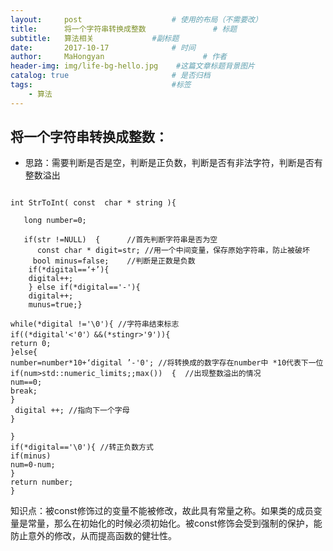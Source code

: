 ```yaml
---
layout:     post                    # 使用的布局（不需要改）
title:      将一个字符串转换成整数               # 标题 
subtitle:   算法相关             #副标题
date:       2017-10-17              # 时间
author:     MaHongyan                      # 作者
header-img: img/life-bg-hello.jpg    #这篇文章标题背景图片
catalog: true                       # 是否归档
tags:                               #标签
    - 算法
---
```


## 将一个字符串转换成整数：
* 思路：需要判断是否是空，判断是正负数，判断是否有非法字符，判断是否有整数溢出

<pre><code>
int StrToInt( const  char * string ){ 

   long number=0;
   
   if(str !=NULL)  {      //首先判断字符串是否为空
      const char * digit=str; //用一个中间变量，保存原始字符串，防止被破坏
     bool minus=false;    //判断是正数是负数
    if(*digital==‘+’){
    digital++;
    } else if(*digital=='-'){
    digital++;
    munus=true;}

while(*digital !='\0'){ //字符串结束标志
if((*digital'<'0'）&&(*stingr>'9')){
return 0;
}else{
number=number*10+‘digital ’-'0'; //将转换成的数字存在number中 *10代表下一位
if(num>std::numeric_limits;;max())  {  //出现整数溢出的情况
num==0;
break;
}
 digital ++; //指向下一个字母
}
  
}
if(*digital=='\0'){ //转正负数方式
if(minus)
num=0-num;
}
return number;
}  
</code></pre>

 
知识点：被const修饰过的变量不能被修改，故此具有常量之称。如果类的成员变量是常量，那么在初始化的时候必须初始化。被const修饰会受到强制的保护，能防止意外的修改，从而提高函数的健壮性。
